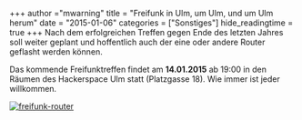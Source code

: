 +++
author ="mwarning"
title = "Freifunk in Ulm, um Ulm, und um Ulm herum"
date = "2015-01-06"
categories = ["Sonstiges"]
hide_readingtime = true
+++
Nach dem erfolgreichen Treffen gegen Ende des letzten Jahres soll weiter geplant und hoffentlich auch der eine oder andere Router geflasht werden können.

Das kommende Freifunktreffen findet am **14.01.2015** ab 19:00 in den Räumen des Hackerspace Ulm statt (Platzgasse 18). Wie immer ist jeder willkommen.

[![freifunk-router](/uploads/2015/01/freifunk-router-300x158.png)](/uploads/2015/01/freifunk-router.png)
